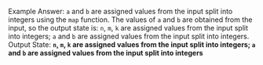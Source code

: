 Example Answer:
`a` and `b` are assigned values from the input split into integers using the `map` function. The values of `a` and `b` are obtained from the input, so the output state is: `n`, `m`, `k` are assigned values from the input split into integers; `a` and `b` are assigned values from the input split into integers.
Output State: **`n`, `m`, `k` are assigned values from the input split into integers; `a` and `b` are assigned values from the input split into integers**
